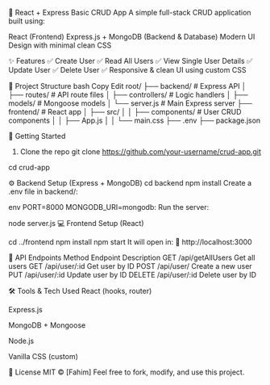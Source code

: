 🧩 React + Express Basic CRUD App
A simple full-stack CRUD application built using:

React (Frontend)
Express.js + MongoDB (Backend & Database)
Modern UI Design with minimal clean CSS

✨ Features
✅ Create User
✅ Read All Users
✅ View Single User Details
✅ Update User
✅ Delete User
✅ Responsive & clean UI using custom CSS

📁 Project Structure
bash
Copy
Edit
root/
├── backend/               # Express API
│   ├── routes/            # API route files
│   ├── controllers/       # Logic handlers
│   ├── models/            # Mongoose models
│   └── server.js          # Main Express server
├── frontend/              # React app
│   ├── src/
│   │   ├── components/    # User CRUD components
│   │   ├── App.js
│   │   └── main.css
├── .env
├── package.json


🚀 Getting Started
1. Clone the repo
git clone https://github.com/your-username/crud-app.git

cd crud-app


⚙️ Backend Setup (Express + MongoDB)
cd backend
npm install
Create a .env file in backend/:

env
PORT=8000
MONGODB_URI=mongodb:
Run the server:

node server.js
💻 Frontend Setup (React)

cd ../frontend
npm install
npm start
It will open in:
📍 http://localhost:3000

🧪 API Endpoints
Method	Endpoint	Description
GET	/api/getAllUsers	Get all users
GET	/api/user/:id	Get user by ID
POST	/api/user/	Create a new user
PUT	/api/user/:id	Update user by ID
DELETE	/api/user/:id	Delete user by ID



🛠️ Tools & Tech Used
React (hooks, router)

Express.js

MongoDB + Mongoose

Node.js

Vanilla CSS (custom)

📜 License
MIT © [Fahim]
Feel free to fork, modify, and use this project.
